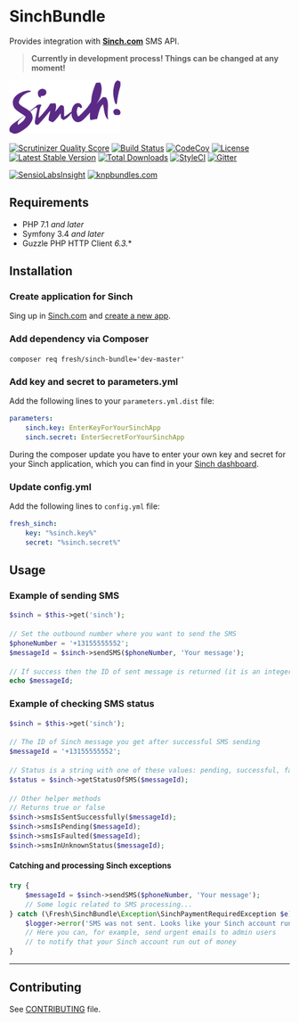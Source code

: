 # SinchBundle

Provides integration with **[Sinch.com](https://www.sinch.com)** SMS API.

> **Currently in development process! Things can be changed at any moment!**

![Sinch Logo](/Resources/images/sinch-logo.png)

[![Scrutinizer Quality Score](https://img.shields.io/scrutinizer/g/fre5h/SinchBundle.svg?style=flat-square)](https://scrutinizer-ci.com/g/fre5h/SinchBundle/)
[![Build Status](https://img.shields.io/travis/fre5h/SinchBundle.svg?style=flat-square)](https://travis-ci.org/fre5h/SinchBundle)
[![CodeCov](https://img.shields.io/codecov/c/github/fre5h/SinchBundle.svg?style=flat-square)](https://codecov.io/github/fre5h/SinchBundle)
[![License](https://img.shields.io/packagist/l/fresh/sinch-bundle.svg?style=flat-square)](https://packagist.org/packages/fresh/sinch-bundle)
[![Latest Stable Version](https://img.shields.io/packagist/v/fresh/sinch-bundle.svg?style=flat-square)](https://packagist.org/packages/fresh/sinch-bundle)
[![Total Downloads](https://img.shields.io/packagist/dt/fresh/sinch-bundle.svg?style=flat-square)](https://packagist.org/packages/fresh/sinch-bundle)
[![StyleCI](https://styleci.io/repos/44092074/shield?style=flat-square)](https://styleci.io/repos/44092074)
[![Gitter](https://img.shields.io/badge/gitter-join%20chat-brightgreen.svg?style=flat-square)](https://gitter.im/fre5h/SinchBundle)

[![SensioLabsInsight](https://insight.sensiolabs.com/projects/2303fcfb-2e4b-45b3-8b37-6d1e7598acf4/small.png)](https://insight.sensiolabs.com/projects/2303fcfb-2e4b-45b3-8b37-6d1e7598acf4)
[![knpbundles.com](http://knpbundles.com/fre5h/SinchBundle/badge-short)](http://knpbundles.com/fre5h/SinchBundle)

## Requirements

* PHP 7.1 *and later*
* Symfony 3.4 *and later*
* Guzzle PHP HTTP Client *6.3.**

## Installation

### Create application for Sinch

Sing up in [Sinch.com](https://www.sinch.com) and [create a new app](https://www.sinch.com/dashboard/#/quickstart).

### Add dependency via Composer

```composer req fresh/sinch-bundle='dev-master'```

### Add key and secret to parameters.yml

Add the following lines to your `parameters.yml.dist` file:

```yml
parameters:
    sinch.key: EnterKeyForYourSinchApp
    sinch.secret: EnterSecretForYourSinchApp
```

During the composer update you have to enter your own key and secret for your Sinch application, which you can find
in your [Sinch dashboard](https://www.sinch.com/dashboard/#/apps).

### Update config.yml

Add the following lines to `config.yml` file:

```yml
fresh_sinch:
    key: "%sinch.key%"
    secret: "%sinch.secret%"
```

## Usage

### Example of sending SMS

```php
$sinch = $this->get('sinch');

// Set the outbound number where you want to send the SMS
$phoneNumber = '+13155555552';
$messageId = $sinch->sendSMS($phoneNumber, 'Your message');

// If success then the ID of sent message is returned (it is an integer value)
echo $messageId;
```

### Example of checking SMS status

```php
$sinch = $this->get('sinch');

// The ID of Sinch message you get after successful SMS sending
$messageId = '+13155555552';

// Status is a string with one of these values: pending, successful, faulted, unknown
$status = $sinch->getStatusOfSMS($messageId);

// Other helper methods
// Returns true or false
$sinch->smsIsSentSuccessfully($messageId);
$sinch->smsIsPending($messageId);
$sinch->smsIsFaulted($messageId);
$sinch->smsInUnknownStatus($messageId);
```

#### Catching and processing Sinch exceptions

```php
try {
    $messageId = $sinch->sendSMS($phoneNumber, 'Your message');
    // Some logic related to SMS processing...
} catch (\Fresh\SinchBundle\Exception\SinchPaymentRequiredException $e) {
    $logger->error('SMS was not sent. Looks like your Sinch account run out of money.');
    // Here you can, for example, send urgent emails to admin users
    // to notify that your Sinch account run out of money
}
```

***

## Contributing

See [CONTRIBUTING](https://github.com/fre5h/SinchBundle/blob/master/.github/CONTRIBUTING.md) file.
